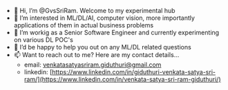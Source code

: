 - 👋 Hi, I’m @GvsSriRam. Welcome to my experimental hub
- 👀 I’m interested in ML/DL/AI, computer vision, more importantly applications of them in actual business problems
- 🌱 I’m workig as a Senior Software Engineer and currently experimenting on various DL POC's
- 💞️ I’d be happy to help you out on any ML/DL related questions
- 📫 Want to reach out to me? Here are my contact details... 
  - email: venkatasatyasriram.giduthuri@gmail.com
  - linkedin: [https://www.linkedin.com/in/giduthuri-venkata-satya-sri-ram/](https://www.linkedin.com/in/venkata-satya-sri-ram-giduthuri/)

<!---
GvsSriRam/GvsSriRam is a ✨ special ✨ repository because its `README.md` (this file) appears on your GitHub profile.
You can click the Preview link to take a look at your changes.
--->
